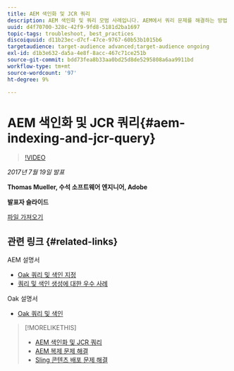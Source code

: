 ```yaml
---
title: AEM 색인화 및 JCR 쿼리
description: AEM 색인화 및 쿼리 모범 사례입니다. AEM에서 쿼리 문제를 해결하는 방법 및 색인을 구성하고 관리하는 방법입니다.
uuid: d4f70700-328c-42f9-9fd8-5181d2ba1697
topic-tags: troubleshoot, best_practices
discoiquuid: d11b23ec-d7cf-47ce-9767-60b53b1015b6
targetaudience: target-audience advanced;target-audience ongoing
exl-id: d1b3e632-da5a-4e8f-8acc-467c71ce251b
source-git-commit: bdd73fea8b33aa0bd25d8de5295808a6aa9911bd
workflow-type: tm+mt
source-wordcount: '97'
ht-degree: 9%

---
```


# AEM 색인화 및 JCR 쿼리{#aem-indexing-and-jcr-query}

>[!VIDEO](https://video.tv.adobe.com/v/19133/?quality=9)

*2017년 7월 19일 발표*

**Thomas Mueller, 수석 소프트웨어 엔지니어, Adobe**

**발표자 슬라이드**

[파일 가져오기](assets/aem-gems-aem-indexing-and-jcr-query.pdf)

## 관련 링크 {#related-links}

AEM 설명서

* [Oak 쿼리 및 색인 지정](https://docs.adobe.com/docs/en/aem/6-3/deploy/platform/queries-and-indexing.html)
* [쿼리 및 색인 생성에 대한 우수 사례](https://docs.adobe.com/docs/en/aem/6-3/deploy/best-practices/best-practices-for-queries-and-indexing.html)

Oak 설명서

* [Oak 쿼리 및 색인](https://experienceleague.adobe.com/docs/experience-manager-65/deploying/deploying/queries-and-indexing.html)

<!--
[Get back to the Overview](https://helpx.adobe.com/experience-manager/kt/eseminars/gems/aem-index.html)
-->

>[!MORELIKETHIS]
>
>* [AEM 색인화 및 JCR 쿼리](aem-indexing-jcr-query.md)
>* [AEM 복제 문제 해결](aem-troubleshooting-aem-replication.md)
>* [Sling 콘텐츠 배포 문제 해결](aem-troubleshooting-sling.md)

<!-- 
>* linking to helpx, removed for now [Adobe Experience Manager: AEM 6.x Maintenance Tasks](https://helpx.adobe.com/experience-manager/kt/eseminars/ccoo-aem-Aug-register.html)
-->
